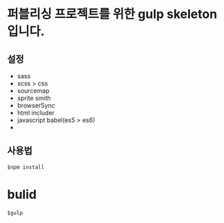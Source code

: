 # 퍼블리싱 프로젝트를 위한 gulp skeleton입니다.

## 설정
- sass
- scss > css
- sourcemap
- sprite smith
- browserSync
- html includer
- javascript babel(es5 > es6)
- 

## 사용법

<pre><code>$npm install</code></pre>
# bulid
<pre><code>$gulp</code></pre>
